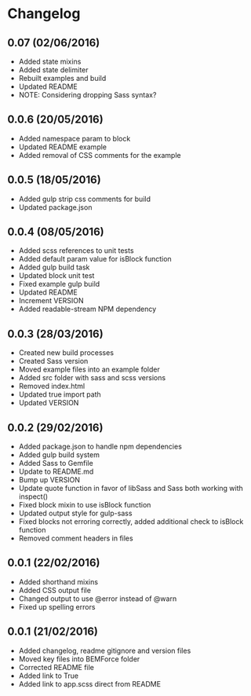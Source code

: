 # Changelog

## 0.07 (02/06/2016)
 - Added state mixins 
 - Added state delimiter
 - Rebuilt examples and build
 - Updated README
 - NOTE: Considering dropping Sass syntax?

## 0.0.6 (20/05/2016)
 - Added namespace param to block
 - Updated README example
 - Added removal of CSS comments for the example

## 0.0.5 (18/05/2016)
 - Added gulp strip css comments for build
 - Updated package.json

## 0.0.4 (08/05/2016)
 - Added scss references to unit tests
 - Added default param value for isBlock function
 - Added gulp build task
 - Updated block unit test
 - Fixed example gulp build
 - Updated README
 - Increment VERSION
 - Added readable-stream NPM dependency

## 0.0.3 (28/03/2016)
 - Created new build processes
 - Created Sass version
 - Moved example files into an example folder
 - Added src folder with sass and scss versions
 - Removed index.html
 - Updated true import path
 - Updated VERSION

## 0.0.2 (29/02/2016)
 - Added package.json to handle npm dependencies 
 - Added gulp build system
 - Added Sass to Gemfile
 - Update to README.md
 - Bump up VERSION
 - Update quote function in favor of libSass and Sass both working with inspect()
 - Fixed block mixin to use isBlock function
 - Updated output style for gulp-sass
 - Fixed blocks not erroring correctly, added additional check to isBlock function
 - Removed comment headers in files

## 0.0.1 (22/02/2016)
 - Added shorthand mixins
 - Added CSS output file
 - Changed output to use @error instead of @warn
 - Fixed up spelling errors

## 0.0.1 (21/02/2016)
 - Added changelog, readme gitignore and version files
 - Moved key files into BEMForce folder
 - Corrected README file
 - Added link to True
 - Added link to app.scss direct from README
